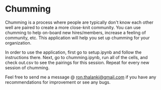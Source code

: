 # Chumming

Chumming is a process where people are typically don't know each other well are paired to create a more close-knit community. You can use chumming to help on-board new hires/members, increase a feeling of community, etc. This application will help you set up chumming for your organization.

In order to use the application, first go to setup.ipynb and follow the instructions there. Next, go to chumming.ipynb, run all of the cells, and check out.csv to see the pairings for this session. Repeat for every new session of chumming.

Feel free to send me a message @ ron.thalanki@gmail.com if you have any recommendations for improvement or see any bugs.

